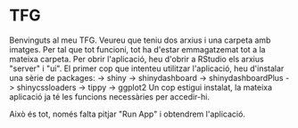 # TFG

Benvinguts al meu TFG. Veureu que teniu dos arxius i una carpeta amb imatges. Per tal que tot funcioni, tot ha d'estar emmagatzemat tot a la mateixa carpeta.
Per obrir l'aplicació, heu d'obrir a RStudio els arxius "server" i "ui".
El primer cop que intenteu utilitzar l'aplicació, heu d'instalar una sèrie de packages: 
-> shiny
-> shinydashboard
-> shinydashboardPlus
-> shinycssloaders
-> tippy
-> ggplot2
Un cop estigui instalat, la mateixa aplicació ja té les funcions necessàries per accedir-hi. 

Això és tot, només falta pitjar "Run App" i obtendrem l'aplicació.
